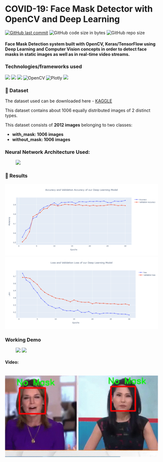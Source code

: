 # COVID-19: Face Mask Detector with OpenCV and Deep Learning
[![GitHub last commit](https://img.shields.io/github/last-commit/koushik2001/COVID-19-Face-Mask-Detector-with-OpenCV-and-Deep-Learning?label=Last%20commit&color=green&logo=git&logoColor=white&style=flat)](https://github.com/koushik2001/COVID-19-Face-Mask-Detector-with-OpenCV-and-Deep-Learning)
![GitHub code size in bytes](https://img.shields.io/github/languages/code-size/koushik2001/COVID-19-Face-Mask-Detector-with-OpenCV-and-Deep-Learning?label=Code%20size&logo=python&logoColor=white&style=flat)
![GitHub repo size](https://img.shields.io/github/repo-size/koushik2001/COVID-19-Face-Mask-Detector-with-OpenCV-and-Deep-Learning?label=Repo%20size&color=red&logo=github&logoColor=white&style=flat) 

#### Face Mask Detection system built with OpenCV, Keras/TensorFlow using Deep Learning and Computer Vision concepts in order to detect face masks in static images as well as in real-time video streams.

### Technologies/frameworks used

<img src="https://img.shields.io/badge/python%20-%2314354C.svg?&style=for-the-badge&logo=python&logoColor=white"/> <img src="https://img.shields.io/badge/Keras%20-%23D00000.svg?&style=for-the-badge&logo=Keras&logoColor=white"/> <img src="https://img.shields.io/badge/TensorFlow%20-%23FF6F00.svg?&style=for-the-badge&logo=TensorFlow&logoColor=white" />
![OpenCV](https://img.shields.io/badge/Opencv-red.svg?&style=for-the-badge&logo=open-source-initiative&logoColor=white) ![Plotly](https://img.shields.io/badge/Plotly-49587c.svg?&style=for-the-badge&logo=power-bi&logoColor=white) <img src="https://img.shields.io/badge/Jupyter%20-%23F37626.svg?&style=for-the-badge&logo=Jupyter&logoColor=white"/> 

### :file_folder: Dataset
The dataset used can be downloaded here - [KAGGLE](https://www.kaggle.com/prithwirajmitra/covid-face-mask-detection-dataset)

This dataset contains about 1006 equally distributed images of 2 distinct types.

This dataset consists of __2012 images__ belonging to two classes:
*	__with_mask: 1006 images__
*	__without_mask: 1006 images__

### Neural Network Architecture Used:
&nbsp;&nbsp;&nbsp;&nbsp;&nbsp;&nbsp;&nbsp;&nbsp;
![](https://github.com/koushik2001/COVID-19-Face-Mask-Detector-with-OpenCV-and-Deep-Learning/blob/main/Docs/architecture.PNG)


### :key: Results
![](https://github.com/koushik2001/COVID-19-Face-Mask-Detector-with-OpenCV-and-Deep-Learning/blob/main/Docs/accuracy.png)
![](https://github.com/koushik2001/COVID-19-Face-Mask-Detector-with-OpenCV-and-Deep-Learning/blob/main/Docs/loss.png)

### Working Demo
&nbsp;&nbsp;&nbsp;&nbsp;&nbsp;&nbsp;&nbsp;&nbsp;
![](https://github.com/koushik2001/COVID-19-Face-Mask-Detector-with-OpenCV-and-Deep-Learning/blob/main/Docs/multiplemasksgithubop.PNG) ![](https://github.com/koushik2001/COVID-19-Face-Mask-Detector-with-OpenCV-and-Deep-Learning/blob/main/Docs/nomaskgithubop.PNG)

#### Video:
&nbsp;&nbsp;&nbsp;&nbsp;&nbsp;&nbsp;&nbsp;&nbsp;&nbsp;&nbsp;&nbsp;&nbsp;&nbsp;&nbsp;&nbsp;&nbsp;&nbsp;&nbsp;&nbsp;&nbsp;&nbsp;&nbsp;&nbsp;&nbsp;&nbsp;&nbsp;&nbsp;&nbsp;&nbsp;
![Live Demo](https://github.com/koushik2001/COVID-19-Face-Mask-Detector-with-OpenCV-and-Deep-Learning/blob/main/Docs/gitttt.gif)












